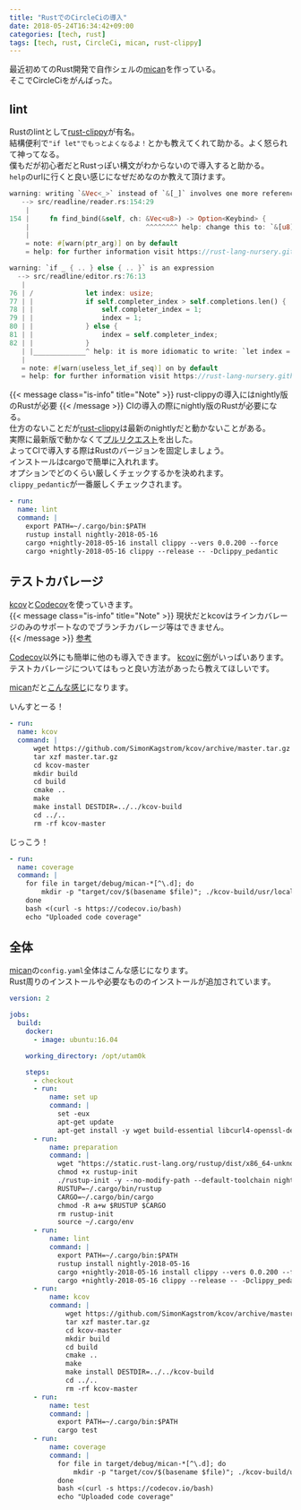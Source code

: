 ```yaml
---
title: "RustでのCircleCiの導入"
date: 2018-05-24T16:34:42+09:00
categories: [tech, rust]
tags: [tech, rust, CircleCi, mican, rust-clippy]
---
```


最近初めてのRust開発で自作シェルの[mican](https://github.com/utam0k/mican)を作っている。  
そこでCircleCiをがんばった。

## lint
Rustのlintとして[rust-clippy](https://github.com/rust-lang-nursery/rust-clippy)が有名。  
結構便利で```"if let"でもっとよくなるよ！```とかも教えてくれて助かる。よく怒られて神ってなる。  
僕もだが初心者だとRustっぽい構文がわからないので導入すると助かる。  
`help`のurlに行くと良い感じになぜだめなのか教えて頂けます。

``` rust
warning: writing `&Vec<_>` instead of `&[_]` involves one more reference and cannot be used with non-Vec-based slices.
   --> src/readline/reader.rs:154:29
    |
154 |     fn find_bind(&self, ch: &Vec<u8>) -> Option<Keybind> {
    |                             ^^^^^^^^ help: change this to: `&[u8]`
    |
    = note: #[warn(ptr_arg)] on by default
    = help: for further information visit https://rust-lang-nursery.github.io/rust-clippy/v0.0.200/index.html#ptr_arg

warning: `if _ { .. } else { .. }` is an expression
  --> src/readline/editor.rs:76:13
   |
76 | /             let index: usize;
77 | |             if self.completer_index > self.completions.len() {
78 | |                 self.completer_index = 1;
79 | |                 index = 1;
80 | |             } else {
81 | |                 index = self.completer_index;
82 | |             }
   | |_____________^ help: it is more idiomatic to write: `let index = if self.completer_index > self.completions.len() { ..; 1 } else { self.completer _index };`
   |
   = note: #[warn(useless_let_if_seq)] on by default
   = help: for further information visit https://rust-lang-nursery.github.io/rust-clippy/v0.0.200/index.html#useless_let_if_seq
```
{{< message class="is-info" title="Note" >}}
rust-clippyの導入にはnightly版のRustが必要
{{< /message >}}
CIの導入の際にnightly版のRustが必要になる。  
仕方のないことだが[rust-clippy](https://github.com/rust-lang-nursery/rust-clippy)は最新のnightlyだと動かないことがある。  
実際に最新版で動かなくて[プルリクエスト](https://github.com/rust-lang-nursery/rust-clippy/pull/2775)を出した。  
よってCIで導入する際はRustのバージョンを固定しましょう。  
インストールはcargoで簡単に入れれます。  
オプションでどのくらい厳しくチェックするかを決めれます。   
`clippy_pedantic`が一番厳しくチェックされます。

``` yaml
- run:
  name: lint
  command: |
    export PATH=~/.cargo/bin:$PATH
    rustup install nightly-2018-05-16
    cargo +nightly-2018-05-16 install clippy --vers 0.0.200 --force
    cargo +nightly-2018-05-16 clippy --release -- -Dclippy_pedantic
```

## テストカバレージ
[kcov](http://simonkagstrom.github.io/kcov/)と[Codecov](https://codecov.io)を使っていきます。  
{{< message class="is-info" title="Note" >}}
現状だとkcovはラインカバレージのみのサポートなのでブランチカバレージ等はできません。  
{{< /message >}}
[参考](https://github.com/SimonKagstrom/kcov/issues/27)  

[Codecov](https://codecov.io)以外にも簡単に他のも導入できます。
[kcov](http://simonkagstrom.github.io/kcov/)に[例](https://github.com/SimonKagstrom/kcov/tree/master/doc)がいっぱいあります。   
テストカバレージについてはもっと良い方法があったら教えてほしいです。  

[mican](https://github.com/utam0k/mican)だと[こんな感じ](https://codecov.io/gh/utam0k/mican)になります。

いんすとーる！
```yaml
- run:
  name: kcov
  command: |
      wget https://github.com/SimonKagstrom/kcov/archive/master.tar.gz
      tar xzf master.tar.gz
      cd kcov-master
      mkdir build
      cd build
      cmake ..
      make
      make install DESTDIR=../../kcov-build
      cd ../..
      rm -rf kcov-master
```

じっこう！
```yaml
- run:
  name: coverage
  command: |
    for file in target/debug/mican-*[^\.d]; do 
        mkdir -p "target/cov/$(basename $file)"; ./kcov-build/usr/local/bin/kcov --exclude-pattern=/.cargo,/usr/lib --verify "target/cov/$(basename $file)" "$file"; 
    done
    bash <(curl -s https://codecov.io/bash)
    echo "Uploaded code coverage"
```

## 全体
[mican](https://github.com/utam0k/mican)の`config.yaml`全体はこんな感じになります。  
Rust周りのインストールや必要なもののインストールが追加されています。 

```yaml 
version: 2

jobs:
  build:
    docker:
      - image: ubuntu:16.04

    working_directory: /opt/utam0k

    steps:
      - checkout
      - run:
          name: set up
          command: |
            set -eux
            apt-get update
            apt-get install -y wget build-essential libcurl4-openssl-dev libelf-dev libdw-dev binutils-dev cmake libiberty-dev pkg-config zlib1g-dev python curl
      - run:
          name: preparation 
          command: |
            wget "https://static.rust-lang.org/rustup/dist/x86_64-unknown-linux-gnu/rustup-init"
            chmod +x rustup-init
            ./rustup-init -y --no-modify-path --default-toolchain nightly
            RUSTUP=~/.cargo/bin/rustup
            CARGO=~/.cargo/bin/cargo
            chmod -R a+w $RUSTUP $CARGO
            rm rustup-init
            source ~/.cargo/env
      - run:
          name: lint
          command: |
            export PATH=~/.cargo/bin:$PATH
            rustup install nightly-2018-05-16
            cargo +nightly-2018-05-16 install clippy --vers 0.0.200 --force
            cargo +nightly-2018-05-16 clippy --release -- -Dclippy_pedantic
      - run:
          name: kcov
          command: |
              wget https://github.com/SimonKagstrom/kcov/archive/master.tar.gz
              tar xzf master.tar.gz
              cd kcov-master
              mkdir build
              cd build
              cmake ..
              make
              make install DESTDIR=../../kcov-build
              cd ../..
              rm -rf kcov-master
      - run:
          name: test
          command: |
            export PATH=~/.cargo/bin:$PATH
            cargo test
      - run:
          name: coverage
          command: |
            for file in target/debug/mican-*[^\.d]; do 
                mkdir -p "target/cov/$(basename $file)"; ./kcov-build/usr/local/bin/kcov --exclude-pattern=/.cargo,/usr/lib --verify "target/cov/$(basename $file)" "$file"; 
            done
            bash <(curl -s https://codecov.io/bash)
            echo "Uploaded code coverage"
```
